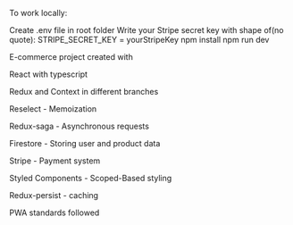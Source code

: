 To work locally:

Create .env file in root folder
Write your Stripe secret key with shape of(no quote): STRIPE_SECRET_KEY = yourStripeKey
npm install
npm run dev

E-commerce project created with

React with typescript

Redux and Context in different branches

Reselect - Memoization

Redux-saga - Asynchronous requests

Firestore - Storing user and product data

Stripe - Payment system

Styled Components - Scoped-Based styling

Redux-persist - caching

PWA standards followed
